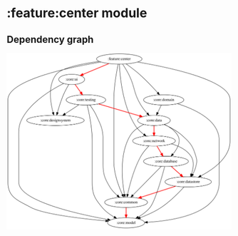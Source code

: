 # :feature:center module
## Dependency graph
![Dependency graph](../../docs/images/graphs/dep_graph_feature_center.svg)

